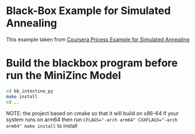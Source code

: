 # Black-Box Example for Simulated Annealing

This example taken from [Coursera Pricess Example for Simulated Annealing](https://www.coursera.org/learn/solving-algorithms-discrete-optimization/lecture/EkDlK/3-4-4-simulated-annealing)

# Build the blackbox program before run the MiniZinc Model

```bash
cd bb_intestine_py
make install
cd ..
```

NOTE: the project based on cmake so that it will build on x86-64 if your system runs on arm64 then run `CFLAGS="-arch arm64" CXXFLAGS="-arch arm64" make install` to install
